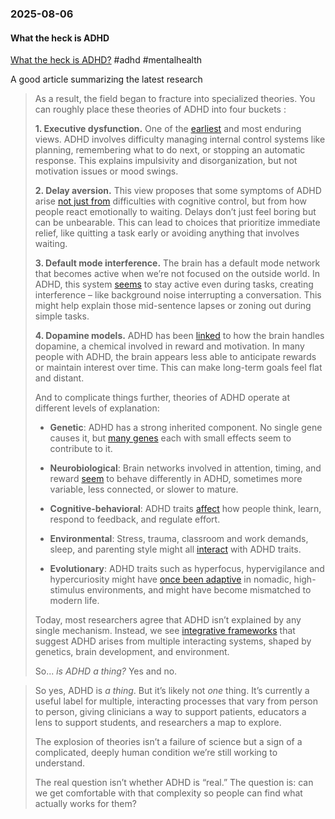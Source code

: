 ### 2025-08-06
#### What the heck is ADHD
[What the heck is ADHD?](https://hypercurious.com/p/what-the-heck-is-adhd?publication_id=3063514&post_id=170255231&isFreemail=true&r=17wsq&triedRedirect=true) #adhd #mentalhealth 

A good article summarizing the latest research

> As a result, the field began to fracture into specialized theories. You can roughly place these theories of ADHD into four buckets :
> 
> **1. Executive dysfunction.** One of the [earliest](https://psycnet.apa.org/buy/1997-02112-004) and most enduring views. ADHD involves difficulty managing internal control systems like planning, remembering what to do next, or stopping an automatic response. This explains impulsivity and disorganization, but not motivation issues or mood swings.
> 
> **2. Delay aversion.** This view proposes that some symptoms of ADHD arise [not just from](https://www.sciencedirect.com/science/article/abs/pii/S0166432801004326) difficulties with cognitive control, but from how people react emotionally to waiting. Delays don’t just feel boring but can be unbearable. This can lead to choices that prioritize immediate relief, like quitting a task early or avoiding anything that involves waiting.
> 
> **3. Default mode interference.** The brain has a default mode network that becomes active when we’re not focused on the outside world. In ADHD, this system [seems](https://www.sciencedirect.com/science/article/abs/pii/S0006322307006154) to stay active even during tasks, creating interference – like background noise interrupting a conversation. This might help explain those mid-sentence lapses or zoning out during simple tasks.
> 
> **4. Dopamine models.** ADHD has been [linked](https://acamh.onlinelibrary.wiley.com/doi/full/10.1111/j.1469-7610.2007.01851.x) to how the brain handles dopamine, a chemical involved in reward and motivation. In many people with ADHD, the brain appears less able to anticipate rewards or maintain interest over time. This can make long-term goals feel flat and distant.
> 
> And to complicate things further, theories of ADHD operate at different levels of explanation:
> 
> - **Genetic**: ADHD has a strong inherited component. No single gene causes it, but [many genes](https://www.nature.com/articles/s41380-018-0070-0) each with small effects seem to contribute to it.
>     
> - **Neurobiological**: Brain networks involved in attention, timing, and reward [seem](https://www.cell.com/trends/cognitive-sciences/abstract/S1364-6613\(11\)00240-3) to behave differently in ADHD, sometimes more variable, less connected, or slower to mature.
>     
> - **Cognitive-behavioral**: ADHD traits [affect](https://www.biologicalpsychiatryjournal.com/article/S0006-3223\(04\)00997-7/abstract) how people think, learn, respond to feedback, and regulate effort.
>     
> - **Environmental**: Stress, trauma, classroom and work demands, sleep, and parenting style might all [interact](https://acamh.onlinelibrary.wiley.com/doi/10.1111/j.1469-7610.2012.02611.x) with ADHD traits.
>     
> - **Evolutionary**: ADHD traits such as hyperfocus, hypervigilance and hypercuriosity might have [once been adaptive](https://www.tandfonline.com/doi/abs/10.1080/00221325.1996.9914877) in nomadic, high-stimulus environments, and might have become mismatched to modern life.
>     
> 
> Today, most researchers agree that ADHD isn’t explained by any single mechanism. Instead, we see [integrative frameworks](https://www.sciencedirect.com/science/article/abs/pii/S2451902220300483) that suggest ADHD arises from multiple interacting systems, shaped by genetics, brain development, and environment.
> 
> So... _is ADHD a thing?_ Yes and no.

> So yes, ADHD is _a thing_. But it’s likely not _one_ thing. It’s currently a useful label for multiple, interacting processes that vary from person to person, giving clinicians a way to support patients, educators a lens to support students, and researchers a map to explore.
> 
> The explosion of theories isn’t a failure of science but a sign of a complicated, deeply human condition we’re still working to understand.
> 
> The real question isn’t whether ADHD is “real.” The question is: can we get comfortable with that complexity so people can find what actually works for them?